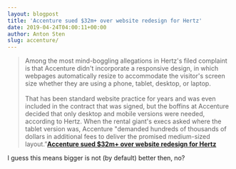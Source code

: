 ```yaml
---
layout: blogpost
title: 'Accenture sued $32m+ over website redesign for Hertz'
date: 2019-04-24T04:00:11+00:00
author: Anton Sten
slug: accenture/
---
```


>Among the most mind-boggling allegations in Hertz's filed complaint is that Accenture didn't incorporate a responsive design, in which webpages automatically resize to accommodate the visitor's screen size whether they are using a phone, tablet, desktop, or laptop.
<br /><br />
That has been standard website practice for years and was even included in the contract that was signed, but the boffins at Accenture decided that only desktop and mobile versions were needed, according to Hertz. When the rental giant's execs asked where the tablet version was, Accenture "demanded hundreds of thousands of dollars in additional fees to deliver the promised medium-sized layout.”**[Accenture sued $32m+ over website redesign for Hertz](https://www.theregister.co.uk/2019/04/23/hertz_accenture_lawsuit/)**

I guess this means bigger is not (by default) better then, no?
